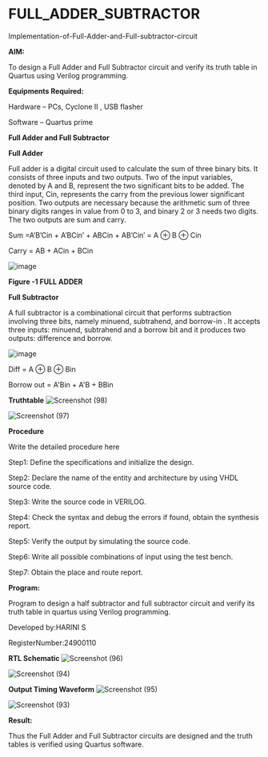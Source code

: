 # FULL_ADDER_SUBTRACTOR

Implementation-of-Full-Adder-and-Full-subtractor-circuit

**AIM:**

To design a Full Adder and Full Subtractor circuit and verify its truth table in Quartus using Verilog programming.

**Equipments Required:**

Hardware – PCs, Cyclone II , USB flasher

Software – Quartus prime

**Full Adder and Full Subtractor**

**Full Adder**

Full adder is a digital circuit used to calculate the sum of three binary bits. It consists of three inputs and two outputs. Two of the input variables, denoted by A and B, represent the two significant bits to be added. The third input, Cin, represents the carry from the previous lower significant position. Two outputs are necessary because the arithmetic sum of three binary digits ranges in value from 0 to 3, and binary 2 or 3 needs two digits. The two outputs are sum and carry.

Sum =A’B’Cin + A’BCin’ + ABCin + AB’Cin’ = A ⊕ B ⊕ Cin 

Carry = AB + ACin + BCin

![image](https://github.com/naavaneetha/FULL_ADDER_SUBTRACTOR/assets/154305477/0f30ba51-5ffb-4198-845f-18e054f675e7)

**Figure -1 FULL ADDER**

**Full Subtractor**

A full subtractor is a combinational circuit that performs subtraction involving three bits, namely minuend, subtrahend, and borrow-in . It accepts three inputs: minuend, subtrahend and a borrow bit and it produces two outputs: difference and borrow.

![image](https://github.com/naavaneetha/FULL_ADDER_SUBTRACTOR/assets/154305477/02b24f51-ab51-4304-9ad6-7b81ffc1ead5)

Diff = A ⊕ B ⊕ Bin 

Borrow out = A'Bin + A'B + BBin

**Truthtable**
![Screenshot (98)](https://github.com/user-attachments/assets/221d7b48-69f1-403a-9d45-74d04d088913)

![Screenshot (97)](https://github.com/user-attachments/assets/9b71382d-abe8-430e-bb2e-936746aa9378)



**Procedure**

Write the detailed procedure here

Step1: Define the specifications and initialize the design.

Step2: Declare the name of the entity and architecture by using VHDL source code.

Step3: Write the source code in VERILOG.

Step4: Check the syntax and debug the errors if found, obtain the synthesis report.

Step5: Verify the output by simulating the source code.

Step6: Write all possible combinations of input using the test bench.

Step7: Obtain the place and route report.

**Program:**

 Program to design a half subtractor and full subtractor circuit and verify its truth table in quartus using Verilog programming. 
 
 Developed by:HARINI S
 
 RegisterNumber:24900110


**RTL Schematic**
![Screenshot (96)](https://github.com/user-attachments/assets/967baafd-bb9c-4c09-8ce9-98a6ba1e924c)

![Screenshot (94)](https://github.com/user-attachments/assets/aef8be9f-1db0-438f-9bc1-c7a7de4eabda)



**Output Timing Waveform**
![Screenshot (95)](https://github.com/user-attachments/assets/04bc19f7-85b8-423c-8cab-4bbc95cfd589)

![Screenshot (93)](https://github.com/user-attachments/assets/7d511d4c-09bc-4b0e-ba6c-e024fc6d47a2)


**Result:**

Thus the Full Adder and Full Subtractor circuits are designed and the truth tables is verified using Quartus software.



